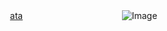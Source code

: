 
ㅤㅤㅤㅤㅤㅤㅤㅤㅤㅤ[ata](https://mewstacy.atabook.org/)ㅤㅤㅤㅤㅤㅤㅤㅤㅤㅤㅤㅤ
![Image](https://cdn.discordapp.com/attachments/1223392595078680647/1415269552941695096/Untitled13_20250910123457.png?ex=68c297fb&is=68c1467b&hm=c56c4f0cc2ecaef95eb521ee962322f3a887f594ab942795d563e3f34408307c&)


ㅤㅤㅤㅤㅤㅤㅤㅤㅤㅤㅤㅤㅤㅤ  
